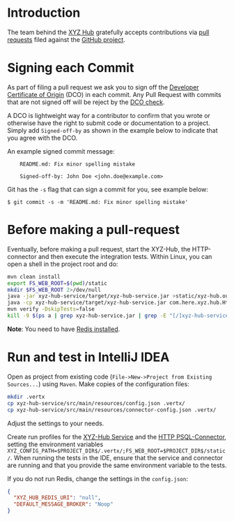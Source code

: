 # Introduction

The team behind the [XYZ Hub](https://github.com/heremaps/xyz-hub) gratefully accepts contributions via
[pull requests](https://help.github.com/articles/about-pull-requests/) filed against the
[GitHub project](https://github.com/heremaps/xyz-hub/pulls).

# Signing each Commit

As part of filing a pull request we ask you to sign off the
[Developer Certificate of Origin](https://developercertificate.org/) (DCO) in each commit.
Any Pull Request with commits that are not signed off will be reject by the
[DCO check](https://probot.github.io/apps/dco/).

A DCO is lightweight way for a contributor to confirm that you wrote or otherwise have the right
to submit code or documentation to a project. Simply add `Signed-off-by` as shown in the example below
to indicate that you agree with the DCO.

An example signed commit message:

```
    README.md: Fix minor spelling mistake

    Signed-off-by: John Doe <john.doe@example.com>
```

Git has the `-s` flag that can sign a commit for you, see example below:

`$ git commit -s -m 'README.md: Fix minor spelling mistake'`

# Before making a pull-request

Eventually, before making a pull request, start the XYZ-Hub, the HTTP-connector and then execute the 
integration tests. Within Linux, you can open a shell in the project root and do:

```bash
mvn clean install
export FS_WEB_ROOT=$(pwd)/static
mkdir $FS_WEB_ROOT 2>/dev/null
java -jar xyz-hub-service/target/xyz-hub-service.jar >static/xyz-hub.out.txt 2>&1 &
java -cp xyz-hub-service/target/xyz-hub-service.jar com.here.xyz.hub.HttpConnector >static/xyz-http-connector.out.txt 2>&1 &
mvn verify -DskipTests=false
kill -9 $(ps a | grep xyz-hub-service.jar | grep -E "[/]xyz-hub-service.jar" | grep -Eo "[0-9]+ pts" | grep -Eo "[0-9]+" | xargs) 2>/dev/null
```

**Note**: You need to have [Redis installed](https://redis.io/docs/getting-started/).

# Run and test in IntelliJ IDEA

Open as project from existing code (`File->New->Project from Existing Sources...`) using `Maven`. Make copies of the configuration files:

```bash
mkdir .vertx
cp xyz-hub-service/src/main/resources/config.json .vertx/
cp xyz-hub-service/src/main/resources/connector-config.json .vertx/ 
```

Adjust the settings to your needs.

Create run profiles for the [XYZ-Hub Service](xyz-hub-service/src/main/java/com/here/xyz/hub/Core.java) and the [HTTP PSQL-Connector](xyz-hub-service/src/main/java/com/here/xyz/hub/HttpConnector.java), setting the environment variables `XYZ_CONFIG_PATH=$PROJECT_DIR$/.vertx/;FS_WEB_ROOT=$PROJECT_DIR$/static/`. When running the tests in the IDE, ensure that the service and connector are running and that you provide the same environment variable to the tests.

If you do not run Redis, change the settings in the `config.json`:

```json
{
  "XYZ_HUB_REDIS_URI": "null",
  "DEFAULT_MESSAGE_BROKER": "Noop"
}
```
